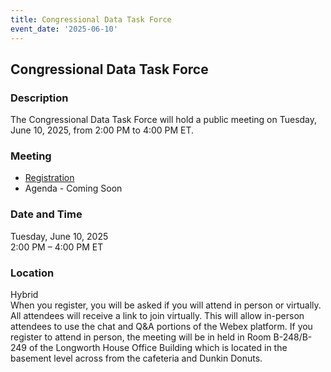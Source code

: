 ```yaml
---
title: Congressional Data Task Force  
event_date: '2025-06-10'
---
```


## Congressional Data Task Force  

### Description  
The Congressional Data Task Force will hold a public meeting on Tuesday, June 10, 2025, from 2:00 PM to 4:00 PM ET.  
  
### Meeting  
* [Registration](https://ushr.webex.com/weblink/register/rd0a36718347ef0cad8c451e06c7ec8c5)     
* Agenda - Coming Soon     
         
### Date and Time  
Tuesday, June 10, 2025  
2:00 PM – 4:00 PM ET  

### Location  
Hybrid  
When you register, you will be asked if you will attend in person or virtually. All attendees will receive a link to join virtually. This will allow in-person attendees to use the chat and Q&A portions of the Webex platform. If you register to attend in person, the meeting will be in held in Room B-248/B-249 of the Longworth House Office Building which is located in the basement level across from the cafeteria and Dunkin Donuts.  


 



